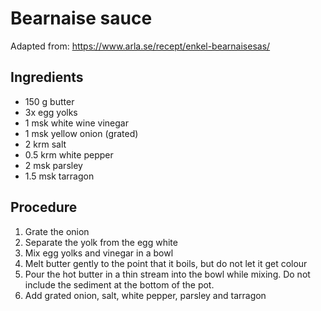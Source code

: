 # Bearnaise sauce
Adapted from: https://www.arla.se/recept/enkel-bearnaisesas/
## Ingredients
- 150 g butter
- 3x egg yolks
- 1 msk white wine vinegar
- 1 msk yellow onion (grated)
- 2 krm salt
- 0.5 krm white pepper
- 2 msk parsley
- 1.5 msk tarragon
## Procedure
1. Grate the onion
2. Separate the yolk from the egg white
3. Mix egg yolks and vinegar in a bowl
4. Melt butter gently to the point that it boils, but do not let it get colour
5. Pour the hot butter in a thin stream into the bowl while mixing. Do not include the sediment at the bottom of the pot.
6. Add grated onion, salt, white pepper, parsley and tarragon
